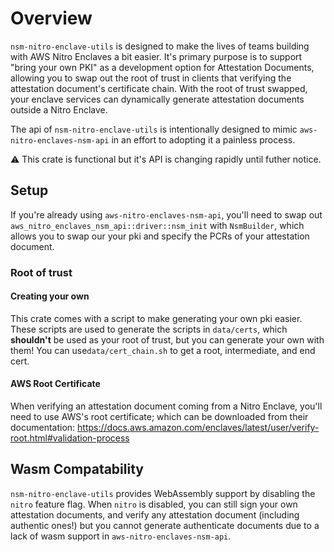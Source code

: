 # Overview
`nsm-nitro-enclave-utils` is designed to make the lives of teams building with AWS Nitro Enclaves a bit easier. 
It's primary purpose is to support "bring your own PKI" as a development option for Attestation Documents, allowing you to swap out the root of trust in clients that verifying the attestation document's certificate chain. 
With the root of trust swapped, your enclave services can dynamically generate attestation documents outside a Nitro Enclave.

The api of `nsm-nitro-enclave-utils` is intentionally designed to mimic `aws-nitro-enclaves-nsm-api` in an effort to adopting it a painless process.

⚠️ This crate is functional but it's API is changing rapidly until futher notice.

## Setup
If you're already using `aws-nitro-enclaves-nsm-api`, you'll need to swap out `aws_nitro_enclaves_nsm_api::driver::nsm_init` with `NsmBuilder`, which allows you to swap our your pki and specify the PCRs of your attestation document.

### Root of trust

#### Creating your own
This crate comes with a script to make generating your own pki easier. These scripts are used to generate the scripts in `data/certs`, which **shouldn't** be used as your root of trust, but you can generate your own with them! You can use`data/cert_chain.sh` to get a root, intermediate, and end cert.

#### AWS Root Certificate
When verifying an attestation document coming from a Nitro Enclave, you'll need to use AWS's root certificate; which can be downloaded from their documentation: https://docs.aws.amazon.com/enclaves/latest/user/verify-root.html#validation-process


## Wasm Compatability

`nsm-nitro-enclave-utils` provides WebAssembly support by disabling the `nitro` feature flag. When `nitro` is disabled, you can still sign your own attestation documents, and verify any attestation document (including authentic ones!) but you cannot generate authenticate documents due to a lack of wasm support in `aws-nitro-enclaves-nsm-api`.
